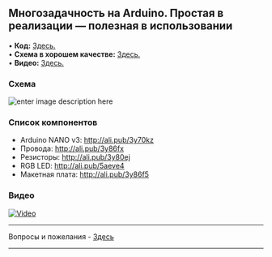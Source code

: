 ## Многозадачность на Arduino. Простая в реализации — полезная в использовании

• **Код:** [Здесь.](/all_here/138/code.txt)  
• **Схема в хорошем качестве:** [Здесь.](https://i.imgur.com/nn1OADI.png)  
• **Видео:** [Здесь.](https://youtu.be/GQk2Z4ZU4Uc)  

### Схема
![enter image description here](https://i.imgur.com/nn1OADI.png)

### Список компонентов
- Arduino NANO v3: http://ali.pub/3y70kz  
- Провода: http://ali.pub/3y86fx  
- Резисторы: http://ali.pub/3y80ej  
- RGB LED: http://ali.pub/5aeve4  
- Макетная плата: http://ali.pub/3y86f5  

### Видео
[![Video](https://img.youtube.com/vi/GQk2Z4ZU4Uc/maxresdefault.jpg)](https://youtu.be/GQk2Z4ZU4Uc)

---

Вопросы и пожелания - [Здесь](https://www.youtube.com/c/Bytevideo/)

---
